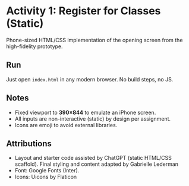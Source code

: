 # Activity 1: Register for Classes (Static)

Phone-sized HTML/CSS implementation of the opening screen from the high-fidelity prototype.

## Run
Just open `index.html` in any modern browser. No build steps, no JS.

## Notes
- Fixed viewport to **390×844** to emulate an iPhone screen.
- All inputs are non-interactive (static) by design per assignment.
- Icons are emoji to avoid external libraries.

## Attributions
- Layout and starter code assisted by ChatGPT (static HTML/CSS scaffold). Final styling and content adapted by Gabrielle Lederman
- Font: Google Fonts (Inter).
- Icons: Uicons by Flaticon

    

    